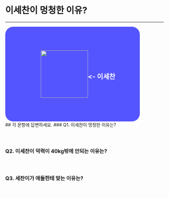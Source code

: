 # 이세찬이 멍청한 이유?
<hr>
<style>
    #banner {
        background-color: #55F;
        width: 85%;
        height: 300px;
        border-radius: 25px 25px;
        display: flex;
        flex-direction: row;
        align-items: center;
        justify-content: center;
        animation: aaa 2s linear ease-in infinite;
    }
    @keyfrmaes aaa {
        from {background-color: #55F;}
        50% {background-color: #05F;}
        to% {background-color: #55F;}
    }
    #banner > img {
        margin-left: 15%;
    }
    #banner > h2 {
        margin-right: 30px;
    }
</style>
<div id="banner">
    <img src="../po.png" width="150px">
    <h2 style="color: #FFF;"><- 이세찬</h2>
</div>
## 각 문항에 답변하세요.
### Q1. 이세찬이 멍청한 이유는?

<h4 contenteditable="true" onkeydown="return event.key !== 'Enter'" style="color: lightblue; border: 1px solid white; border-radius: 10px 10px;"></h4>

### Q2. 이세찬이 악력이 40kg밖에 안되는 이유는?

<h4 contenteditable="true" onkeydown="return event.key !== 'Enter'" style="color: lightblue; border: 1px solid white; border-radius: 10px 10px;"></h4>

### Q3. 세찬이가 애들한테 맞는 이유는?

<h4 contenteditable="true" onkeydown="return event.key !== 'Enter'" style="color: lightblue; border: 1px solid white; border-radius: 10px 10px;"></h4>
